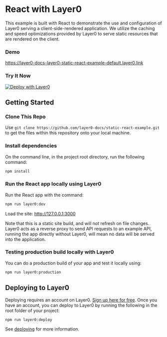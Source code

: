 # React with Layer0

This example is built with React to demonstrate the use and configuration of Layer0 serving a client-side-rendered application. We utilize the caching and speed optimizations provided by Layer0 to serve static resources that are rendered on the client.

### Demo

https://layer0-docs-layer0-static-react-example-default.layer0.link

### Try It Now

[![Deploy with Layer0](https://a.storyblok.com/f/117912/x/e4e996094a/frame-1.svg)](https://app.layer0.co/deploy?repo=https://github.com/layer0-docs/static-react-example/)

## Getting Started

### Clone This Repo

Use `git clone https://github.com/layer0-docs/static-react-example.git` to get the files within this repository onto your local machine.

### Install dependencies

On the command line, in the project root directory, run the following command:

```bash
npm install
```

### Run the React app locally using Layer0

Run the React app with the command:

```bash
npm run layer0:dev
```

Load the site: http://127.0.0.1:3000

Note that this is a static site build, and will not refresh on file changes. Layer0 acts as a reverse proxy to send API requests to an example API, running the app directly without Layer0, will mean no data will be served into the application.

### Testing production build locally with Layer0

You can do a production build of your app and test it locally using:

```bash
npm run layer0:production
```

## Deploying to Layer0

Deploying requires an account on Layer0. [Sign up here for free](https://app.layer0.co/signup). Once you have an account, you can deploy to Layer0 by running the following in the root folder of your project:

```bash
npm run layer0:deploy
```

See [deploying](https://docs.layer0.co/guides/deploying) for more information.
